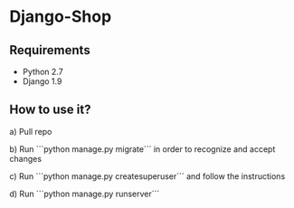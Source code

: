 # Django-Shop

## Requirements

- Python 2.7
- Django 1.9

## How to use it?

a) Pull repo

b) Run ```python manage.py migrate´´´ in order to recognize and accept changes

c) Run ```python manage.py createsuperuser´´´ and follow the instructions

d) Run ```python manage.py runserver´´´

